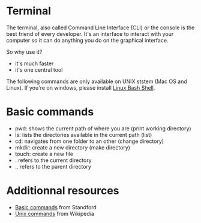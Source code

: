 # Terminal 

The terminal, also called Command Line Interface (CLI) or the console is the best friend of every developer. It's an interface to interact with your computer so it can do anything you do on the graphical interface. </br>

So why use it? 
* it's much faster
* it's one central tool

The following commands are only available on UNIX ststem (Mac OS and Linux). If you're on windows, please install [Linux Bash Shell](https://www.howtogeek.com/249966/how-to-install-and-use-the-linux-bash-shell-on-windows-10/). 

# Basic commands 
* pwd: shows the current path of where you are (print working directory)
* ls: lists the directories available in the current path (list)
* cd: navigates from one folder to an other (change directory)
* mkdir: create a new directory (make directory)
* touch: create a new file 
* . refers to the current directory
* .. refers to the parent directory

# Additionnal resources 
* [Basic commands](http://mally.stanford.edu/~sr/computing/basic-unix.html) from Standford
* [Unix commands](https://en.wikipedia.org/wiki/List_of_Unix_commands) from Wikipedia
